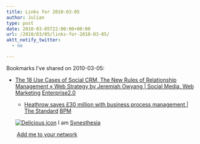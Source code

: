 ```yaml
---
title: Links for 2010-03-05
author: Julian
type: post
date: 2010-03-05T22:00:00+00:00
url: /2010/03/05/links-for-2010-03-05/
aktt_notify_twitter:
  - no

---
```

Bookmarks I&#8217;ve shared on 2010-03-05:

  * [The 18 Use Cases of Social CRM, The New Rules of Relationship Management &laquo; Web Strategy by Jeremiah Owyang | Social Media, Web Marketing][1] 
    [Enterprise2.0][2] </li> 
    
      * [Heathrow saves &pound;30 million with business process management | The Standard][3] 
        [BPM][4] </li> </ul> 
        
        <p class="deliciouslink">
          <a href="http://del.icio.us/synesthesia" title="See all my bookmarks on del.icio.us"><img src="https://www.synesthesia.co.uk/images/deliciousicon.jpg" alt="Delicious icon" /></a>&nbsp;I am <a href="http://del.icio.us/synesthesia" title="See all my bookmarks on del.icio.us">Synesthesia</a>
        </p>
        
        <p class="deliciouslink">
          <a href="http://del.icio.us/network?add=synesthesia" title="Add me to your del.icio.us network"><img src="https://www.synesthesia.co.uk/images/add.gif" alt="" /></a>&nbsp;<a href="http://del.icio.us/network?add=synesthesia" title="Add me to your del.icio.us network">Add me to your network</a>
        </p>

 [1]: http://www.web-strategist.com/blog/2010/03/05/altimeter-report-the-18-use-cases-of-social-crm-the-new-rules-of-relationship-management/?utm_source=feedburner
 [2]: http://delicious.com/synesthesia/Enterprise2.0
 [3]: http://www.thestandard.com/news/2010/03/02/heathrow-saves-30-million-business-process-management
 [4]: http://delicious.com/synesthesia/BPM